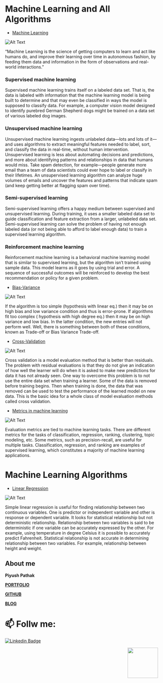 # Machine Learning and All Algorithms
* [Machine Learning](https://github.com/piyushpathak03/Machine-learning-algorithm-PDF)

![Alt Text](https://github.com/piyushpathak03/Machine-learning-algorithm-PDF/blob/main/static/machine%20learning.jpeg)

“Machine Learning is the science of getting computers to learn and act like humans do, and improve their learning over time in autonomous fashion, by feeding them data and information in the form of observations and real-world interactions.”

### Supervised machine learning            
Supervised machine learning trains itself on a labeled data set. That is, the data is labeled with information that the machine learning model is being built to determine and that may even be classified in ways the model is supposed to classify data. For example, a computer vision model designed to identify purebred German Shepherd dogs might be trained on a data set of various labeled dog images.  

### Unsupervised machine learning
Unsupervised machine learning ingests unlabeled data—lots and lots of it—and uses algorithms to extract meaningful features needed to label, sort, and classify the data in real-time, without human intervention. Unsupervised learning is less about automating decisions and predictions, and more about identifying patterns and relationships in data that humans would miss. Take spam detection, for example—people generate more email than a team of data scientists could ever hope to label or classify in their lifetimes. An unsupervised learning algorithm can analyze huge volumes of emails and uncover the features and patterns that indicate spam (and keep getting better at flagging spam over time).

### Semi-supervised learning 
Semi-supervised learning offers a happy medium between supervised and unsupervised learning. During training, it uses a smaller labeled data set to guide classification and feature extraction from a larger, unlabeled data set. Semi-supervised learning can solve the problem of having not enough labeled data (or not being able to afford to label enough data) to train a supervised learning algorithm. 

### Reinforcement machine learning
Reinforcement machine learning is a behavioral machine learning model that is similar to supervised learning, but the algorithm isn’t trained using sample data. This model learns as it goes by using trial and error. A sequence of successful outcomes will be reinforced to develop the best recommendation or policy for a given problem.

* [Bias-Variance](https://github.com/piyushpathak03/Machine-learning-algorithm-PDF/tree/main/Bias_Variance)

![Alt Text](https://github.com/piyushpathak03/Machine-learning-algorithm-PDF/blob/main/static/bias-variance.png)

If the algorithm is too simple (hypothesis with linear eq.) then it may be on high bias and low variance condition and thus is error-prone. If algorithms fit too complex ( hypothesis with high degree eq.) then it may be on high variance and low bias. In the latter condition, the new entries will not perform well. Well, there is something between both of these conditions, known as Trade-off or Bias Variance Trade-off.

* [Cross-Validation](https://github.com/piyushpathak03/Machine-learning-algorithm-PDF/tree/main/Cross%20Validation)

![Alt Text](https://github.com/piyushpathak03/Machine-learning-algorithm-PDF/blob/main/static/Cross-Validation.jpg)

Cross validation is a model evaluation method that is better than residuals. The problem with residual evaluations is that they do not give an indication of how well the learner will do when it is asked to make new predictions for data it has not already seen. One way to overcome this problem is to not use the entire data set when training a learner. Some of the data is removed before training begins. Then when training is done, the data that was removed can be used to test the performance of the learned model on new data. This is the basic idea for a whole class of model evaluation methods called cross validation.

* [Metrics in machine learning](https://github.com/piyushpathak03/Machine-learning-algorithm-PDF/tree/main/Metrics)

![Alt Text](https://github.com/piyushpathak03/Machine-learning-algorithm-PDF/blob/main/static/Metrics.png)

Evaluation metrics are tied to machine learning tasks. There are different metrics for the tasks of classification, regression, ranking, clustering, topic modeling, etc. Some metrics, such as precision-recall, are useful for multiple tasks. Classification, regression, and ranking are examples of supervised learning, which constitutes a majority of machine learning applications.

# Machine Learning Algorithms

* [Linear Regression](https://github.com/piyushpathak03/Machine-learning-algorithm-PDF/tree/main/Linear%20Model)

![Alt Text](https://github.com/piyushpathak03/Machine-learning-algorithm-PDF/blob/main/static/Linear%20models.png)

Simple linear regression is useful for finding relationship between two continuous variables. One is predictor or independent variable and other is response or dependent variable. It looks for statistical relationship but not deterministic relationship. Relationship between two variables is said to be deterministic if one variable can be accurately expressed by the other. For example, using temperature in degree Celsius it is possible to accurately predict Fahrenheit. Statistical relationship is not accurate in determining relationship between two variables. For example, relationship between height and weight.




## About me

**Piyush Pathak**

[**PORTFOLIO**](https://anirudhrapathak3.wixsite.com/piyush)

[**GITHUB**](https://github.com/piyushpathak03)

[**BLOG**](https://medium.com/@piyushpathak03)


# 📫 Follw me: 

[![Linkedin Badge](https://img.shields.io/badge/-PiyushPathak-blue?style=flat-square&logo=Linkedin&logoColor=white&link=https://www.linkedin.com/in/piyushpathak03/)](https://www.linkedin.com/in/piyushpathak03/)

<p  align="right"><img height="100" src = "https://media.giphy.com/media/l3URDstnIjBNY7rwLB/giphy.gif"></p>
